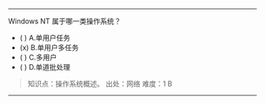 ---
Windows NT 属于哪一类操作系统？
- ( ) A.单用户任务 
- (x) B.单用户多任务 
- ( ) C.多用户 
- ( ) D.单道批处理

> 知识点：操作系统概述。
> 出处：网络
> 难度：1
> B

---